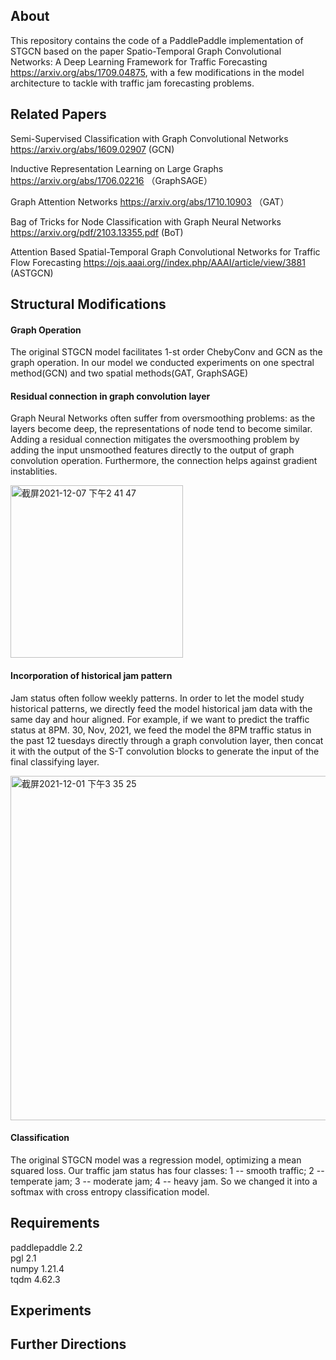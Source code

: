 ## About
This repository contains the code of a PaddlePaddle implementation of STGCN based on the paper Spatio-Temporal Graph Convolutional Networks: A Deep Learning Framework for Traffic Forecasting https://arxiv.org/abs/1709.04875, with a few modifications in the model architecture to tackle with traffic jam forecasting problems.

## Related Papers
Semi-Supervised Classification with Graph Convolutional Networks https://arxiv.org/abs/1609.02907 (GCN)  

Inductive Representation Learning on Large Graphs https://arxiv.org/abs/1706.02216 （GraphSAGE）  

Graph Attention Networks https://arxiv.org/abs/1710.10903 （GAT）  

Bag of Tricks for Node Classification with Graph Neural Networks https://arxiv.org/pdf/2103.13355.pdf (BoT)  

Attention Based Spatial-Temporal Graph Convolutional Networks for Traffic Flow Forecasting  https://ojs.aaai.org//index.php/AAAI/article/view/3881 (ASTGCN)

## Structural Modifications 
#### Graph Operation  

The original STGCN model facilitates 1-st order ChebyConv and GCN as the graph operation. In our model we conducted experiments on one spectral method(GCN) and two spatial methods(GAT, GraphSAGE) 
#### Residual connection in graph convolution layer
Graph Neural Networks often suffer from oversmoothing problems: as the layers become deep, the representations of node tend to become similar. Adding a residual connection mitigates the oversmoothing problem by adding the input unsmoothed features directly to the output of graph convolution operation. Furthermore, the connection helps against gradient instablities.   

<img width="276" alt="截屏2021-12-07 下午2 41 47" src="https://user-images.githubusercontent.com/20365304/144980066-f5936af9-961a-4f51-857a-269b35b3ffaa.png">

#### Incorporation of historical jam pattern
Jam status often follow weekly patterns. In order to let the model study historical patterns, we directly feed the model historical jam data with the same day and hour aligned. For example, if we want to predict the traffic status at 8PM. 30, Nov, 2021, we feed the model the 8PM traffic status in the past 12 tuesdays directly through a graph convolution layer, then concat it with the output of the S-T convolution blocks to generate the input of the final classifying layer.  

<img width="551" alt="截屏2021-12-01 下午3 35 25" src="https://user-images.githubusercontent.com/20365304/144978158-b4baf9fd-a18c-40c5-9c77-dd73572f6ed3.png">

#### Classification
The original STGCN model was a regression model, optimizing a mean squared loss. Our traffic jam status has four classes: 1 -- smooth traffic; 2 -- temperate jam; 3 -- moderate jam; 4 -- heavy jam. So we changed it into a softmax with cross entropy classification model.

## Requirements
paddlepaddle 2.2  
pgl 2.1  
numpy 1.21.4   
tqdm 4.62.3  

## Experiments
## Further Directions 
